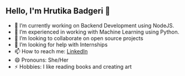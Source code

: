 ## Hello, I'm Hrutika Badgeri 👋

- 🔭 I’m currently working on Backend Development using NodeJS.
- 🌱 I’m experienced in working with Machine Learning using Python. 
- 👯 I’m looking to collaborate on open source projects 
- 🤔 I’m looking for help with Internships 
- 📫 How to reach me: [LinkedIn](https://www.linkedin.com/in/hrutika-badgeri-975180194/)
- 😄 Pronouns: She/Her
- ⚡ Hobbies: I like reading books and creating art 

